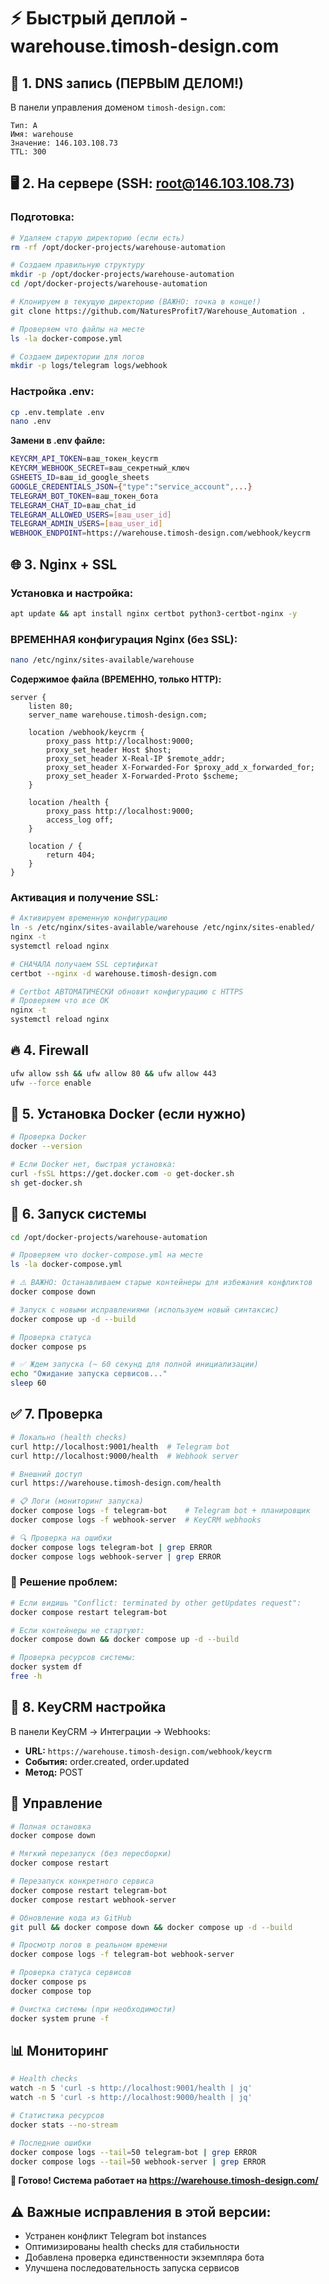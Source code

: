 # ⚡ Быстрый деплой - warehouse.timosh-design.com

## 🎯 **1. DNS запись (ПЕРВЫМ ДЕЛОМ!)**

В панели управления доменом `timosh-design.com`:
```
Тип: A
Имя: warehouse  
Значение: 146.103.108.73
TTL: 300
```

## 🖥️ **2. На сервере (SSH: root@146.103.108.73)**

### Подготовка:
```bash
# Удаляем старую директорию (если есть)
rm -rf /opt/docker-projects/warehouse-automation

# Создаем правильную структуру
mkdir -p /opt/docker-projects/warehouse-automation
cd /opt/docker-projects/warehouse-automation

# Клонируем в текущую директорию (ВАЖНО: точка в конце!)
git clone https://github.com/NaturesProfit7/Warehouse_Automation .

# Проверяем что файлы на месте
ls -la docker-compose.yml

# Создаем директории для логов
mkdir -p logs/telegram logs/webhook
```

### Настройка .env:
```bash
cp .env.template .env
nano .env
```

**Замени в .env файле:**
```bash
KEYCRM_API_TOKEN=ваш_токен_keycrm
KEYCRM_WEBHOOK_SECRET=ваш_секретный_ключ
GSHEETS_ID=ваш_id_google_sheets
GOOGLE_CREDENTIALS_JSON={"type":"service_account",...}
TELEGRAM_BOT_TOKEN=ваш_токен_бота
TELEGRAM_CHAT_ID=ваш_chat_id
TELEGRAM_ALLOWED_USERS=[ваш_user_id]
TELEGRAM_ADMIN_USERS=[ваш_user_id]
WEBHOOK_ENDPOINT=https://warehouse.timosh-design.com/webhook/keycrm
```

## 🌐 **3. Nginx + SSL**

### Установка и настройка:
```bash
apt update && apt install nginx certbot python3-certbot-nginx -y
```

### ВРЕМЕННАЯ конфигурация Nginx (без SSL):
```bash
nano /etc/nginx/sites-available/warehouse
```

**Содержимое файла (ВРЕМЕННО, только HTTP):**
```nginx
server {
    listen 80;
    server_name warehouse.timosh-design.com;

    location /webhook/keycrm {
        proxy_pass http://localhost:9000;
        proxy_set_header Host $host;
        proxy_set_header X-Real-IP $remote_addr;
        proxy_set_header X-Forwarded-For $proxy_add_x_forwarded_for;
        proxy_set_header X-Forwarded-Proto $scheme;
    }

    location /health {
        proxy_pass http://localhost:9000;
        access_log off;
    }

    location / {
        return 404;
    }
}
```

### Активация и получение SSL:
```bash
# Активируем временную конфигурацию
ln -s /etc/nginx/sites-available/warehouse /etc/nginx/sites-enabled/
nginx -t
systemctl reload nginx

# СНАЧАЛА получаем SSL сертификат
certbot --nginx -d warehouse.timosh-design.com

# Certbot АВТОМАТИЧЕСКИ обновит конфигурацию с HTTPS
# Проверяем что все ОК
nginx -t
systemctl reload nginx
```

## 🔥 **4. Firewall**
```bash
ufw allow ssh && ufw allow 80 && ufw allow 443
ufw --force enable
```

## 🚀 **5. Установка Docker (если нужно)**
```bash
# Проверка Docker
docker --version

# Если Docker нет, быстрая установка:
curl -fsSL https://get.docker.com -o get-docker.sh
sh get-docker.sh
```

## 🚀 **6. Запуск системы**
```bash
cd /opt/docker-projects/warehouse-automation

# Проверяем что docker-compose.yml на месте
ls -la docker-compose.yml

# ⚠️ ВАЖНО: Останавливаем старые контейнеры для избежания конфликтов
docker compose down

# Запуск с новыми исправлениями (используем новый синтаксис)
docker compose up -d --build

# Проверка статуса
docker compose ps

# ✅ Ждем запуска (~ 60 секунд для полной инициализации)
echo "Ожидание запуска сервисов..."
sleep 60
```

## ✅ **7. Проверка**
```bash
# Локально (health checks)
curl http://localhost:9001/health  # Telegram bot
curl http://localhost:9000/health  # Webhook server

# Внешний доступ  
curl https://warehouse.timosh-design.com/health

# 📋 Логи (мониторинг запуска)
docker compose logs -f telegram-bot    # Telegram bot + планировщик
docker compose logs -f webhook-server  # KeyCRM webhooks

# 🔍 Проверка на ошибки
docker compose logs telegram-bot | grep ERROR
docker compose logs webhook-server | grep ERROR
```

### 🚨 **Решение проблем:**
```bash
# Если видишь "Conflict: terminated by other getUpdates request":
docker compose restart telegram-bot

# Если контейнеры не стартуют:
docker compose down && docker compose up -d --build

# Проверка ресурсов системы:
docker system df
free -h
```

## 🎯 **8. KeyCRM настройка**

В панели KeyCRM → Интеграции → Webhooks:
- **URL:** `https://warehouse.timosh-design.com/webhook/keycrm`
- **События:** order.created, order.updated
- **Метод:** POST

## 🔧 **Управление**

```bash
# Полная остановка
docker compose down

# Мягкий перезапуск (без пересборки)
docker compose restart

# Перезапуск конкретного сервиса
docker compose restart telegram-bot
docker compose restart webhook-server

# Обновление кода из GitHub
git pull && docker compose down && docker compose up -d --build

# Просмотр логов в реальном времени
docker compose logs -f telegram-bot webhook-server

# Проверка статуса сервисов
docker compose ps
docker compose top

# Очистка системы (при необходимости)
docker system prune -f
```

## 📊 **Мониторинг**

```bash
# Health checks
watch -n 5 'curl -s http://localhost:9001/health | jq'
watch -n 5 'curl -s http://localhost:9000/health | jq'

# Статистика ресурсов
docker stats --no-stream

# Последние ошибки
docker compose logs --tail=50 telegram-bot | grep ERROR
docker compose logs --tail=50 webhook-server | grep ERROR
```

**🎉 Готово! Система работает на https://warehouse.timosh-design.com/**

## ⚠️ **Важные исправления в этой версии:**
- Устранен конфликт Telegram bot instances
- Оптимизированы health checks для стабильности
- Добавлена проверка единственности экземпляра бота
- Улучшена последовательность запуска сервисов